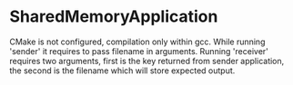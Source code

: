 # SharedMemoryApplication

CMake is not configured, compilation only within gcc. While running 'sender' it requires to pass filename in arguments. Running 'receiver' requires two arguments, first is the key returned from sender application, the second is the filename which will store expected output.
